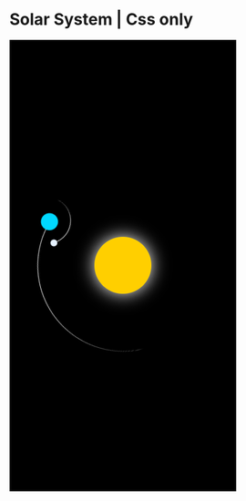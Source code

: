 <div style="margin: 0 auto;">
<h1>Solar System | Css only</h1>
<img src="./preview-solar-system-css.png" alt="Preview Solar System css">
</div>
